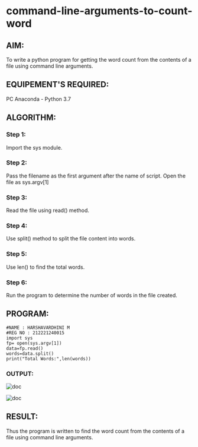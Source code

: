 # command-line-arguments-to-count-word
## AIM:
To write a python program for getting the word count from the contents of a file using command line arguments.
## EQUIPEMENT'S REQUIRED: 
PC
Anaconda - Python 3.7
## ALGORITHM: 
### Step 1:
Import the sys module.
### Step 2:
Pass the filename as the first argument after the name of script. Open the file as sys.argv[1]
### Step 3:
Read the file using read() method.
### Step 4:
Use split() method to split the file content into words.
### Step 5:
Use len() to find the total words.
### Step 6:
Run the program to determine the number of words in the file created. 

## PROGRAM:
~~~
#NAME : HARSHAVARDHINI M
#REG NO : 212221240015
import sys
fp= open(sys.argv[1])
data=fp.read()
words=data.split()
print("Total Words:",len(words))
~~~

### OUTPUT:
![doc](https://user-images.githubusercontent.com/93427208/153631614-ea0929e2-9543-4617-aed6-bf94b216464a.png)

![doc](https://user-images.githubusercontent.com/93427208/153631657-9147a347-8ceb-4c6d-a7c3-7f73ccf87c33.png)

## RESULT:
Thus the program is written to find the word count from the contents of a file using command line arguments.

